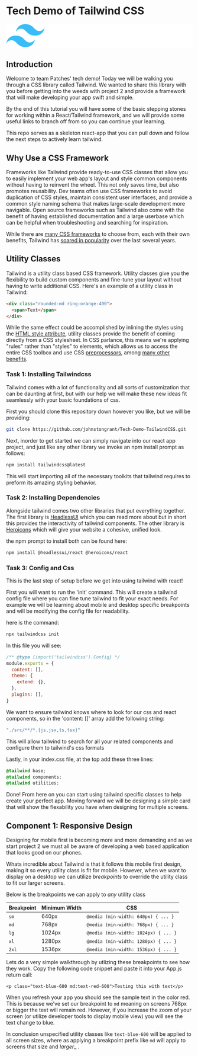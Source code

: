 # Tech Demo of Tailwind CSS

![Tailwindcss logo](/tailwind/public/tailwindcss-logotype-white.svg)

## Introduction

Welcome to team Patches' tech demo! Today we will be walking you through a CSS library called Tailwind. We wanted to share this library with you before getting into the weeds with project 2 and provide a framework that will make developing your app swift and simple.

By the end of this tutorial you will have some of the basic stepping stones for working within a React/Tailwind framework, and we will provide some useful links to branch off from so you can continue your learning.

This repo serves as a skeleton react-app that you can pull down and follow the next steps to actively learn tailwind.

## Why Use a CSS Framework

Frameworks like Tailwind provide ready-to-use CSS classes that allow you to easily implement your web app's layout and style common components without having to reinvent the wheel. This not only saves time, but also promotes reusability. Dev teams often use CSS frameworks to avoid duplication of CSS styles, maintain consistent user interfaces, and provide a common style naming schema that makes large-scale development more navigable. Open source frameworks such as Tailwind also come with the benefit of having established documentation and a large userbase which can be helpful when troubleshooting and searching for inspiration.

While there are [many CSS frameworks](https://github.com/troxler/awesome-css-frameworks) to choose from, each with their own benefits, Tailwind has [soared in popularity](https://ossinsight.io/collections/css-framework/) over the last several years.

## Utility Classes

Tailwind is a utility class based CSS framework. Utility classes give you the flexibility to build custom components and fine-tune your layout without having to write additional CSS. Here's an example of a utility class in Tailwind:

```html
<div class="rounded-md ring-orange-400">
  <span>Text</span>
</div>
```

While the same effect could be accomplished by inlining the styles using the [HTML style attribute](https://developer.mozilla.org/en-US/docs/Web/HTML/Global_attributes/style), utility classes provide the benefit of coming directly from a CSS stylesheet. In CSS parlance, this means we're applying "rules" rather than "styles" to elements, which allows us to access the entire CSS toolbox and use CSS [preprocessors](https://developer.mozilla.org/en-US/docs/Glossary/CSS_preprocessor), among [many other benefits](https://frontstuff.io/no-utility-classes-arent-the-same-as-inline-styles).

### Task 1: Installing Tailwindcss

Tailwind comes with a lot of functionality and all sorts of customization that can be daunting at first, but with our help we will make these new ideas fit seamlessly with your basic foundations of css.

First you should clone this repository down however you like, but we will be providing:

```bash
git clone https://github.com/johnstongrant/Tech-Demo-TailwindCSS.git
```

Next, inorder to get started we can simply navigate into our react app project, and just like any other library we invoke an npm install prompt as follows:

```bash
npm install tailwindcss@latest
```

This will start importing all of the necessary toolkits that tailwind requires to preform its amazing styling behavior.

### Task 2: Installing Dependencies

Alongside tailwind comes two other libraries that put everything together. The first library is [HeadlessUI](https://headlessui.com/) which you can read more about but in short this provides the interactivity of tailwind components. The other library is [Heroicons](https://heroicons.com/) which will give your website a cohesive, unified look.

the npm prompt to install both can be found here:

```bash
npm install @headlessui/react @heroicons/react
```

### Task 3: Config and Css

This is the last step of setup before we get into using tailwind with react!

First you will want to run the 'init' command. This will create a tailwind config file where you can fine tune tailwind to fit your exact needs. For example we will be learning about mobile and desktop specific breakpoints and will be modifying the config file for readability.

here is the command:

```bash
npx tailwindcss init
```

In this file you will see:

```js
/** @type {import('tailwindcss').Config} */
module.exports = {
  content: [],
  theme: {
    extend: {},
  },
  plugins: [],
}
```

We want to ensure tailwind knows where to look for our css and react components, so in the 'content: []' array add the following string:

```js
"./src/**/*.{js,jsx,ts,tsx}"
```

This will allow tailwind to search for all your related components and configure them to tailwind's css formats

Lastly, in your index.css file, at the top add these three lines:

```css
@tailwind base;
@tailwind components;
@tailwind utilities;
```

Done! From here on you can start using tailwind specific classes to help create your perfect app. Moving forward we will be designing a simple card that will show the flexability you have when designing for multiple screens.

## Component 1: Responsive Design

Designing for mobile first is becoming more and more demanding and as we start project 2 we must all be aware of developing a web based application that looks good on our phones. 

Whats incredible about Tailwind is that it follows this mobile first design, making it so every utility class is fit for mobile. However, when we want to display on a desktop we can utilize _breakpoints_ to override the utility class to fit our larger screens. 

Below is the breakpoints we can apply to _any_ utility class

|Breakpoint|Minimum Width|CSS
|--------|-----|--------|
|`sm`|640px|`@media (min-width: 640px) { ... }`|
|`md`|768px|`@media (min-width: 768px) { ... }`|
|`lg`|1024px|`@media (min-width: 1024px) { ... }`|
|`xl`|1280px|`@media (min-width: 1280px) { ... }`|
|`2xl`|1536px|`@media (min-width: 1536px) { ... }`|

Lets do a very simple walkthrough by utlizing these breakpoints to see how they work. Copy the following code snippet and paste it into your App.js return call:

```
<p class="text-blue-600 md:text-red-600">Testing this with text</p>
```

When you refresh your app you should see the sample text in the color red. This is because we've set our breakpoint to `md` meaning on screens 768px or bigger the text will remain red. However, if you increase the zoom of your screen (or utilize developer tools to display mobile view) you will see the text change to blue. 

In conclusion unspecified utility classes like ```text-blue-600``` will be applied to all screen sizes, where as applying a breakpoint prefix like `md` will apply to screens that size and _larger__ .

